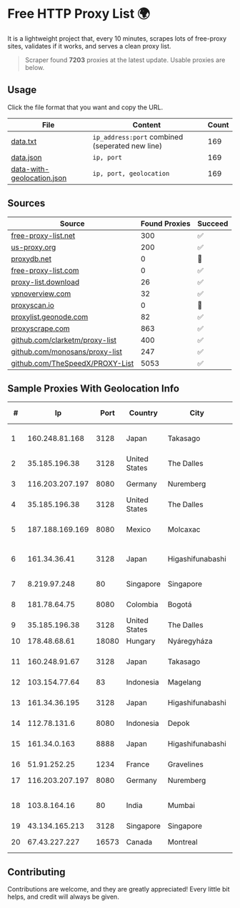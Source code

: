 
# Free HTTP Proxy List 🌍

It is a lightweight project that, every 10 minutes, scrapes lots of free-proxy sites, validates if it works, and serves a clean proxy list.


> Scraper found **7203** proxies at the latest update. Usable proxies are below.

## Usage

Click the file format that you want and copy the URL.


|File|Content|Count|
|----|-------|-----|
|[data.txt](https://raw.githubusercontent.com/themiralay/Proxy-List-World/master/data.txt)|`ip_address:port` combined (seperated new line)|169|
|[data.json](https://raw.githubusercontent.com/themiralay/Proxy-List-World/master/data.json)|`ip, port`|169|
|[data-with-geolocation.json](https://raw.githubusercontent.com/themiralay/Proxy-List-World/master/data-with-geolocation.json)|`ip, port, geolocation`|169|

## Sources

|Source|Found Proxies|Succeed|
|------|-------------|-------|
|[free-proxy-list.net](https://free-proxy-list.net)|300|✅|
|[us-proxy.org](https://www.us-proxy.org)|200|✅|
|[proxydb.net](http://proxydb.net)|0|🚫|
|[free-proxy-list.com](https://free-proxy-list.com/?page=&port=&type%5B%5D=http&type%5B%5D=https&up_time=0&search=Search)|0|✅|
|[proxy-list.download](https://www.proxy-list.download/HTTP)|26|✅|
|[vpnoverview.com](https://vpnoverview.com/privacy/anonymous-browsing/free-proxy-servers)|32|✅|
|[proxyscan.io](https://www.proxyscan.io)|0|🚫|
|[proxylist.geonode.com](https://proxylist.geonode.com/api/proxy-list?limit=300&page=1&sort_by=lastChecked&sort_type=desc&protocols=http,https)|82|✅|
|[proxyscrape.com](https://api.proxyscrape.com/v2/?request=displayproxies&protocol=http&timeout=10000&country=all&ssl=all&anonymity=all)|863|✅|
|[github.com/clarketm/proxy-list](https://raw.githubusercontent.com/clarketm/proxy-list/master/proxy-list-raw.txt)|400|✅|
|[github.com/monosans/proxy-list](https://raw.githubusercontent.com/monosans/proxy-list/main/proxies/http.txt)|247|✅|
|[github.com/TheSpeedX/PROXY-List](https://raw.githubusercontent.com/TheSpeedX/PROXY-List/master/http.txt)|5053|✅|


## Sample Proxies With Geolocation Info

|#|Ip|Port|Country|City|Internet Service Provider|
|-|--|----|-------|----|-------------------------|
|1|160.248.81.168|3128|Japan|Takasago|NTT PC Communications, Inc.|
|2|35.185.196.38|3128|United States|The Dalles|Google LLC|
|3|116.203.207.197|8080|Germany|Nuremberg|Hetzner Online GmbH|
|4|35.185.196.38|3128|United States|The Dalles|Google LLC|
|5|187.188.169.169|8080|Mexico|Molcaxac|Total Play Telecomunicaciones SA De CV|
|6|161.34.36.41|3128|Japan|Higashifunabashi|NTT PC Communications, Inc.|
|7|8.219.97.248|80|Singapore|Singapore|Alibaba (US) Technology Co., Ltd.|
|8|181.78.64.75|8080|Colombia|Bogotá|IFX Networks Argentina S.R.L|
|9|35.185.196.38|3128|United States|The Dalles|Google LLC|
|10|178.48.68.61|18080|Hungary|Nyáregyháza|UPC|
|11|160.248.91.67|3128|Japan|Takasago|NTT PC Communications, Inc.|
|12|103.154.77.64|83|Indonesia|Magelang|T2NET|
|13|161.34.36.195|3128|Japan|Higashifunabashi|NTT PC Communications, Inc.|
|14|112.78.131.6|8080|Indonesia|Depok|Biznet Networks|
|15|161.34.0.163|8888|Japan|Higashifunabashi|NTT PC Communications, Inc.|
|16|51.91.252.25|1234|France|Gravelines|OVH SAS|
|17|116.203.207.197|8080|Germany|Nuremberg|Hetzner Online GmbH|
|18|103.8.164.16|80|India|Mumbai|Microscan Computers Private Limited|
|19|43.134.165.213|3128|Singapore|Singapore|Aceville Pte.ltd|
|20|67.43.227.227|16573|Canada|Montreal|GloboTech Communications|



## Contributing

Contributions are welcome, and they are greatly appreciated! Every
little bit helps, and credit will always be given.

